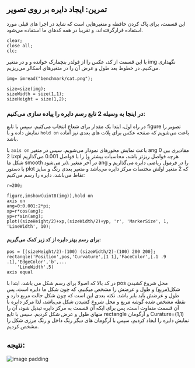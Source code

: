 ## تمرین: ایجاد دایره بر روی تصویر

این قسمت، برای پاک کردن حافظه و متغیرهایی است که شاید در اجرا های قبلی مورد استفاده قرارگرفته‌اند، و تقریبا در همه کدهای ما استفاده می‌شود.

```
clear;
close all;
clc;
```
با این قسمت از کد، عکس را از فولدر بنچمارک خوانده و و در متغیر img نگهداری می‌کنیم. در خطوط بعد طول و عرض آن را در متغیرهای اسکالر می‌ریزیم. 
```
img= imread("benchmark/cat.png");

size=size(img);
sizeWidth = size(1,1);
sizeHeight = size(1,2);
```
### در اینجا به وسیله 2 تابع رسم دایره را پیاده سازی می‌کنیم:
در راه اول، ایتدا یک مقدار برای شعاع انتخاب می‌کنیم. سپس با تابع figure تصویر را نمایش داده و با ```hold on``` باعث می‌شویم که صفحه عکس برای پلات های بعدی نیز آماده باشد.

 با ```axis on``` باعث نمایش محورهای نمودار می‌شویم. سپس در متغیر ang مقادیری بین 0 تا 2xpi را با فواصل 0.001 می‌گذاریم (هرچه فواصل ریزتر باشد، محاسبات بیشتر و شکل ما smooth تر می‌شود). در آخر متغیر ang را در فرمول ریاضی دایره می‌گذاریم و با دستور plot که 2 متغیر اولش مختصات مرکز دایره می‌باشد و متغیر بعدی رنگ و سایز نقاط می‌باشد، دایره را رسم می‌کنیم:

```
r=200;

figure,imshow(uint8(img)),hold on
axis on
ang=0:0.001:2*pi; 
xp=r*cos(ang);
yp=r*sin(ang);
plot((sizeHeight/2)+xp,(sizeWidth/2)+yp, 'r', 'MarkerSize', 1, 'LineWidth', 10);
```
#### برای رسم بهتر دایره از کد زیر کمک می‌گیریم:
```
pos = [(sizeHeight/2)-(100) (sizeWidth/2)-(100) 200 200];
rectangle('Position',pos,'Curvature',[1 1],'FaceColor',[.1 .9 .1],'EdgeColor','b',...
    'LineWidth',5)
axis equal
```
در کد بالا که اصولا برای رسم شکل می باشد، ابتدا با pos محل شروع کشیدن شکل(مربع) و طول و عرضش را مشخص میکنیم، که چون شکل ما دایره است، پس طول و عرضش باید بابر باشد. نکته بعدی این است که چون شکل حالت مربع دارد و نقطه مشخص شده گوشه مربع و محل شروع کشیدن شکل می‌باشد، لذا مرکز دایره با آن قسمت متفاوت است، پس برای ابکه آن قسمت به مرکز دایره تبدیل شود، آن را منهای طول و عرض شکل کردیم.
سپس با تابع rectangle و آرگومان Curature=(1,1) نمایش دایره را ایجاد کردیم، سپس با آرگومان های دیگر رنگ داخل و رنگ مرزی شکل را مشخص کردیم.
## نتیجه:
![image padding](https://github.com/semnan-university-ai/image-processing-class-002/raw/main/exercises/msg67/asset/midCircle.png)
